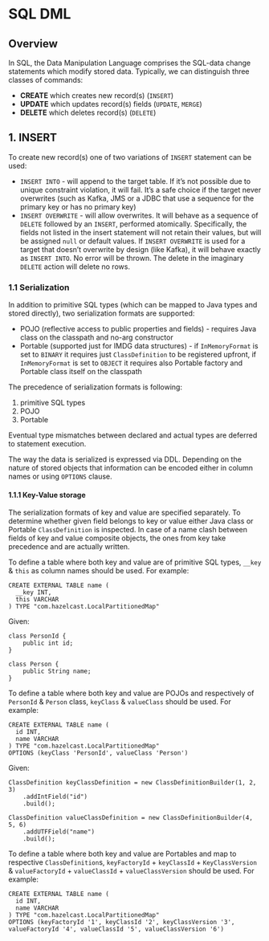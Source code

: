# SQL DML

## Overview
In SQL, the Data Manipulation Language comprises the SQL-data change statements which modify stored data.
Typically, we can distinguish three classes of commands:
- **CREATE** which creates new record(s) (`INSERT`)
- **UPDATE** which updates record(s) fields (`UPDATE`, `MERGE`)
- **DELETE** which deletes record(s) (`DELETE`)

## 1. INSERT
To create new record(s) one of two variations of `INSERT` statement can be used:
- `INSERT INTO` - will append to the target table. If it’s not possible due to unique constraint violation, it will
  fail. It’s a safe choice if the target never overwrites (such as Kafka, JMS or a JDBC that use a sequence for the
  primary key or has no primary key)
- `INSERT OVERWRITE` - will allow overwrites. It will behave as a sequence of `DELETE` followed by an `INSERT`,
  performed atomically. Specifically, the fields not listed in the insert statement will not retain their values, but
  will be assigned `null` or default values. If `INSERT OVERWRITE` is used for a target that doesn’t overwrite by
  design (like Kafka), it will behave exactly as `INSERT INTO`. No error will be thrown. The delete in the imaginary
  `DELETE` action will delete no rows.

### 1.1 Serialization
In addition to primitive SQL types (which can be mapped to Java types and stored directly), two serialization formats
are supported:
- POJO (reflective access to public properties and fields) - requires Java class on the classpath and no-arg
  constructor
- Portable (supported just for IMDG data structures) - if `InMemoryFormat` is set to `BINARY` it requires just
  `ClassDefinition` to be registered upfront, if `InMemoryFormat` is set to `OBJECT` it requires also Portable factory
  and Portable class itself on the classpath

The precedence of serialization formats is following:
1. primitive SQL types
2. POJO
3. Portable

Eventual type mismatches between declared and actual types are deferred to statement execution.

The way the data is serialized is expressed via DDL. Depending on the nature of stored objects that information can be
encoded either in column names or using `OPTIONS` clause.

#### 1.1.1 Key-Value storage
The serialization formats of key and value are specified separately. To determine whether given field belongs to key or
value either Java class or Portable `ClassDefinition` is inspected. In case of a name clash between fields of key and
value composite objects, the ones from key take precedence and are actually written.

To define a table where both key and value are of primitive SQL types, `__key` & `this` as column names should be used.
For example:
```
CREATE EXTERNAL TABLE name (
  __key INT,
  this VARCHAR
) TYPE "com.hazelcast.LocalPartitionedMap"
```

Given:
```
class PersonId {
    public int id;
}

class Person {
    public String name;
}
```
To define a table where both key and value are POJOs and respectively of `PersonId` & `Person` class, `keyClass` &
`valueClass` should be used. For example:
```
CREATE EXTERNAL TABLE name (
  id INT,
  name VARCHAR
) TYPE "com.hazelcast.LocalPartitionedMap"
OPTIONS (keyClass 'PersonId', valueClass 'Person')
```

Given:
```
ClassDefinition keyClassDefinition = new ClassDefinitionBuilder(1, 2, 3)
    .addIntField("id")
    .build();

ClassDefinition valueClassDefinition = new ClassDefinitionBuilder(4, 5, 6)
    .addUTFField("name")
    .build();
```
To define a table where both key and value are Portables and map to respective `ClassDefinition`s, `keyFactoryId` +
`keyClassId` + `KeyClassVersion` & `valueFactoryId` + `valueClassId` + `valueClassVersion` should be used. For example:
```
CREATE EXTERNAL TABLE name (
  id INT,
  name VARCHAR
) TYPE "com.hazelcast.LocalPartitionedMap"
OPTIONS (keyFactoryId '1', keyClassId '2', keyClassVersion '3', valueFactoryId '4', valueClassId '5', valueClassVersion '6')
```

